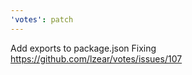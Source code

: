 ```yaml
---
'votes': patch
---
```


Add exports to package.json
Fixing https://github.com/lzear/votes/issues/107
